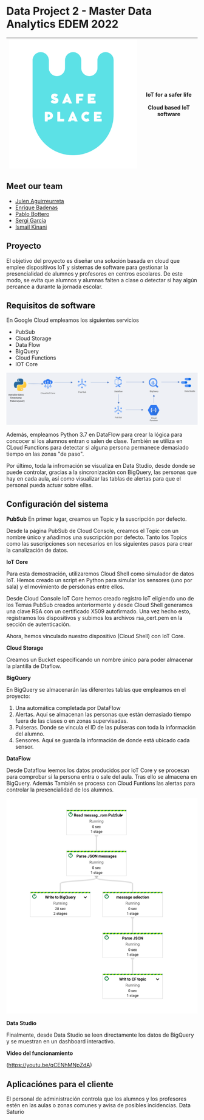 # Data Project 2 - Master Data Analytics EDEM 2022

| ![](https://github.com/aloa04/dataproject-2/blob/main/media/safe-place-logo.png?raw=true) | **IoT for a safer life**<br /><br />Cloud based IoT software |
| ------------------------------------------------------------ | :----------------------------------------------------------: |

## Meet our team

- [Julen Aguirreurreta](https://github.com/juagvi)
- [Enrique Badenas](https://github.com/Enriquebadenas)
- [Pablo Bottero](https://github.com/aloa04)
- [Sergi García](https://github.com/S3gam)
- [Ismail Kinani](https://github.com/kinaflux)



## Proyecto

El objetivo del proyecto es diseñar una solución basada en cloud que emplee dispositivos IoT y sistemas de software para gestionar la presencialidad de alumnos y profesores en centros escolares. De este modo, se evita que alumnos y alumnas falten a clase o detectar si hay algún percance a durante la jornada escolar.

## Requisitos de software

En Google Cloud empleamos los siguientes servicios

- PubSub
- Cloud Storage
- Data Flow
- BigQuery
- Cloud Functions
- IOT Core



![](https://github.com/aloa04/dataproject-2/blob/main/media/gcp.png?raw=true)



Además, empleamos Python 3.7 en DataFlow para crear la lógica para concocer si los alumnos entran o salen de clase. También se utiliza en CLoud Functions para detectar si alguna persona permanece demasiado tiempo en las zonas "de paso".



Por último, toda la infromación se visualiza en Data Studio, desde donde se puede controlar, gracias a la sincronización con BigQuery, las personas que hay en cada aula, así como visualizar las tablas de alertas para que el personal pueda actuar sobre ellas.






## Configuración del sistema

**PubSub**
En primer lugar, creamos un Topic y la suscripción por defecto.

Desde la página PubSub de Cloud Console, creamos el Topic con un nombre único y añadimos una suscripción por defecto. Tanto los Topics como las suscripciones son necesarios en los siguientes pasos para crear la canalización de datos.



**IoT Core**

Para esta demostración, utilizaremos Cloud Shell como simulador de datos IoT. Hemos creado un script en Python para simular los sensores (uno por sala) y el movimiento de persdonas entre ellos. 

Desde Cloud Console IoT Core hemos creado registro IoT eligiendo uno de los Temas PubSub creados anteriormente y desde Cloud Shell generamos una clave RSA con un certificado X509 autofirmado. Una vez hecho esto, registramos los dispositivos y subimos los archivos rsa_cert.pem en la sección de autenticación.

Ahora, hemos vinculado nuestro dispositivo (Cloud Shell) con IoT Core.



**Cloud Storage**

Creamos un Bucket especificando un nombre único para poder almacenar la plantilla de Dtaflow.



**BigQuery**

En BigQuery se almacenarán las diferentes tablas que empleamos en el proyecto:

1. Una automática completada por DataFlow
2. Alertas. Aquí se almacenan las personas que están demasiado tiempo fuera de las clases o en zonas supervisadas.
3. Pulseras. Donde se vincula el ID de las pulseras con toda la información del alumno.
4. Sensores. Aquí se guarda la información de donde está ubicado cada sensor.



**DataFlow**

Desde Dataflow leemos los datos producidos por IoT Core y se procesan para comprobar si la persona entra o sale del aula. Tras ello se almacena en BigQuery. Además También se procesa con Cloud Funtions las alertas para controlar la presencialidad de los alumnos.

![](https://github.com/aloa04/dataproject-2/blob/main/media/dataflow.png?raw=true)



**Data Studio**

Finalmente, desde Data Studio se leen directamente los datos de BigQuery y se muestran en un dashboard interactivo.



**Video del funcionamiento**

(https://youtu.be/qCENhMNpZdA)



## Aplicaciónes para el cliente

El personal de administración controla que los alumnos y los profesores estén en las aulas o zonas comunes y avisa de posibles incidencias. Data Saturio

